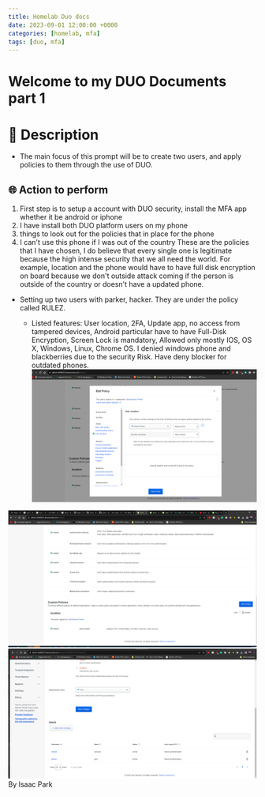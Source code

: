 ```yaml
---
title: Homelab Duo docs
date: 2023-09-01 12:00:00 +0000
categories: [homelab, mfa]
tags: [duo, mfa]
---
```


# Welcome to my DUO Documents part 1 
# 🧾 Description
- The main focus of this prompt will be to create two users, and apply policies to them through the use of DUO. 

## 🌐 Action to perform 
1.  First step is to setup a account with DUO security, install the MFA app whether it be android or iphone
2. I have install both DUO platform users on my phone
3. things to look out for the policies that in place for the phone
4. I can't use this phone if I was out of the country 
 These are the policies that I have chosen, I do believe that every single one is legitimate because the high intense security that we all need the world. For example, location and the phone would have to have full disk encryption on board because we don't outside attack coming if the person is outside of the country or doesn't have a updated phone. 
- Setting up two users with parker, hacker. They are under the policy called RULEZ. 

	- Listed features: User location, 2FA, Update app, no access from tampered devices, Android particular have to have Full-Disk Encryption, Screen Lock is mandatory, Allowed only mostly IOS, OS X, Windows, Linux, Chrome OS. I denied windows phone and blackberries due to the security Risk. Have deny blocker for outdated phones. 
![Hada-group-polices.png](/images/photos/Hada-group-polices.png)



![Hada_prompt1.png](/images/photos/Hada_prompt1.png)
![Hada_prompt_group_users.png](/images/photos/Hada_prompt_group_users.png)
By Isaac Park 